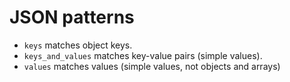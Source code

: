 JSON patterns
=============

- `keys` matches object keys.
- `keys_and_values` matches key-value pairs (simple values).
- `values` matches values (simple values, not objects and arrays)
